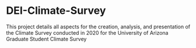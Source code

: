# DEI-Climate-Survey
This project details all aspects for the creation, analysis, and presentation of the Climate Survey conducted in 2020 for the University of Arizona Graduate Student Climate Survey
